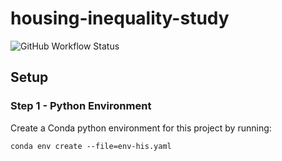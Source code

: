 # housing-inequality-study

![GitHub Workflow Status](https://img.shields.io/github/actions/workflow/status/v-hill/housing-inequality-study/django-test.yml)

## Setup

### Step 1 - Python Environment

Create a Conda python environment for this project by running:

```conda env create --file=env-his.yaml```
